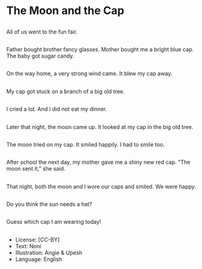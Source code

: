 # The Moon and the Cap

##
All of us went to the fun
fair.

##
Father bought brother
fancy glasses.
Mother bought me a
bright blue cap.
The baby got sugar
candy.

##
On the way home, a
very strong wind came.
It blew my cap away.

##
My cap got stuck on a
branch of a big old tree.

##
I cried a lot.
And I did not eat my
dinner.

##
Later that night, the
moon came up. It
looked at my cap in the
big old tree.

##
The moon tried on my
cap. It smiled happily.
I had to smile too.

##
After school the next
day, my mother gave
me a shiny new red
cap.
"The moon sent it," she
said.

##
That night, both the
moon and I wore our
caps and smiled.
We were happy.

##
Do you think the sun
needs a hat?

##
Guess which cap I am
wearing today!

##
* License: [CC-BY]
* Text: Noni
* Illustration: Angie & Upesh
* Language: English
